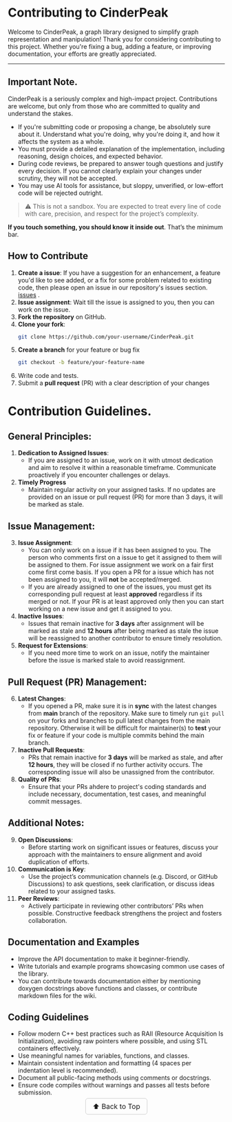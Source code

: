 # Contributing to CinderPeak

Welcome to CinderPeak, a graph library designed to simplify graph representation and manipulation! Thank you for considering contributing to this project. Whether you're fixing a bug, adding a feature, or improving documentation, your efforts are greatly appreciated.

---

## Important Note.
CinderPeak is a seriously complex and high-impact project. Contributions are welcome, but only from those who are committed to quality and understand the stakes.
- If you're submitting code or proposing a change, be absolutely sure about it. Understand what you're doing, why you're doing it, and how it affects the system as a whole.
- You must provide a detailed explanation of the implementation, including reasoning, design choices, and expected behavior.
- During code reviews, be prepared to answer tough questions and justify every decision. If you cannot clearly explain your changes under scrutiny, they will not be accepted.
- You may use AI tools for assistance, but sloppy, unverified, or low-effort code will be rejected outright.
> ⚠️ This is not a sandbox. You are expected to treat every line of code with care, precision, and respect for the project’s complexity.

**If you touch something, you should know it inside out**. That’s the minimum bar.

## How to Contribute
1. **Create a issue**: If you have a suggestion for an enhancement, a feature you'd like to see added, or a fix for some problem related to existing code, then please open an issue in our repository's issues section. [issues](https://github.com/SharonIV0x86/CinderPeak/issues/new) .
2. **Issue assignment**: Wait till the issue is assigned to you, then you can work on the issue.
3. **Fork the repository** on GitHub.
4. **Clone your fork**:  
   ```bash
   git clone https://github.com/your-username/CinderPeak.git
5. **Create a branch** for your feature or bug fix
    ```bash
    git checkout -b feature/your-feature-name
6. Write code and tests.
7. Submit a **pull request** (PR) with a clear description of your changes

# Contribution Guidelines.
## General Principles:
1. **Dedication to Assigned Issues**: 
    - If you are assigned to an issue, work on it with utmost dedication and aim to resolve it within a reasonable timeframe. Communicate proactively if you encounter challenges or delays.
2. **Timely Progress**
    - Maintain regular activity on your assigned tasks. If no updates are provided on an issue or pull request (PR) for more than 3 days, it will be marked as stale.

## Issue Management:
3. **Issue Assignment**: 
    - You can only work on a issue if it has been assigned to you. The person who comments first on a issue to get it assigned to them will be assigned to them. For issue assignment we work on a fair first come first come basis. If you open a PR for a issue which has not been assigned to you, it will **not** be accepted/merged.
    - If you are already assigned to one of the issues, you must get its corresponding pull request at least **approved** regardless if its merged or not. If your PR is at least approved only then you can start working on a new issue and get it assigned to you.
4. **Inactive Issues**:
    - Issues that remain inactive for **3 days** after assignment will be marked as stale and **12 hours** after being marked as stale the issue will be reassigned to another contributor to ensure timely resolution.
5. **Request for Extensions**:
    - If you need more time to work on an issue, notify the maintainer before the issue is marked stale to avoid reassignment.
## Pull Request (PR) Management:
6. **Latest Changes**: 
    - If you opened a PR, make sure it is in **sync** with the latest changes from **main** branch of the repository. Make sure to timely run ``git pull`` on your forks and branches to pull latest changes from the main repository. Otherwise it will be difficult for maintainer(s) to **test** your fix or feature if your code is multiple commits behind the main branch. 
7. **Inactive Pull Requests**:
    - PRs that remain inactive for **3 days** will be marked as stale, and after **12 hours**, they will be closed if no further activity occurs. The corresponding issue will also be unassigned from the contributor.
8. **Quality of PRs**:
    - Ensure that your PRs ahdere to project's coding standards and include necessary, documentation, test cases, and meaningful commit messages.
## Additional Notes:
9. **Open Discussions**:
    - Before starting work on significant issues or features, discuss your approach with the maintainers to ensure alignment and avoid duplication of efforts.
10. **Communication is Key**:
    - Use the project’s communication channels (e.g. Discord, or GitHub Discussions) to ask questions, seek clarification, or discuss ideas related to your assigned tasks.
11. **Peer Reviews**:
    - Actively participate in reviewing other contributors’ PRs when possible. Constructive feedback strengthens the project and fosters collaboration.

## Documentation and Examples
- Improve the API documentation to make it beginner-friendly.
- Write tutorials and example programs showcasing common use cases of the library.
- You can contribute towards documentation either by mentioning doxygen docstrings above functions and classes, or contribute markdown files for the wiki.

## Coding Guidelines
- Follow modern C++ best practices such as RAII (Resource Acquisition Is Initialization), avoiding raw pointers where possible, and using STL containers effectively.
- Use meaningful names for variables, functions, and classes.
- Maintain consistent indentation and formatting (4 spaces per indentation level is recommended).
- Document all public-facing methods using comments or docstrings.
- Ensure code compiles without warnings and passes all tests before submission.



<p align="center">
  <a href="#top" style="font-size: 16px; padding: 8px 16px; border: 1px solid #ccc; border-radius: 6px; text-decoration: none;">
    ⬆️ Back to Top
  </a>
</p>
